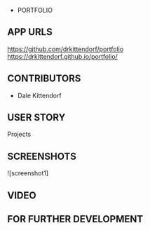 * PORTFOLIO

## APP URLS
https://github.com/drkittendorf/portfolio <br>
https://drkittendorf.github.io/portfolio/


## CONTRIBUTORS
* Dale Kittendorf

## USER STORY
  Projects

## SCREENSHOTS
  ![screenshot1] 

## VIDEO

## FOR FURTHER DEVELOPMENT